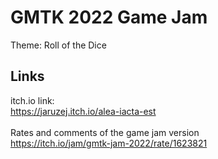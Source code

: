 # GMTK 2022 Game Jam
Theme: Roll of the Dice
## Links
itch.io link:<br>
https://jaruzej.itch.io/alea-iacta-est<br><br>
Rates and comments of the game jam version<br>
https://itch.io/jam/gmtk-jam-2022/rate/1623821
